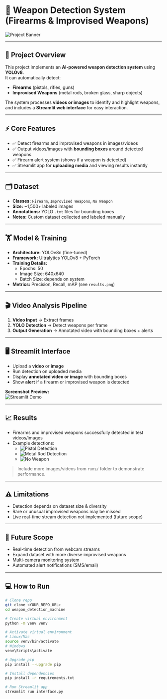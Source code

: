 # 🔫 Weapon Detection System (Firearms & Improvised Weapons)

![Project Banner](docs/banner.png) <!-- Optional banner image -->

---

## 🌟 Project Overview
This project implements an **AI-powered weapon detection system** using **YOLOv8**.  
It can automatically detect:  

- **Firearms** (pistols, rifles, guns)  
- **Improvised Weapons** (metal rods, broken glass, sharp objects)  

The system processes **videos or images** to identify and highlight weapons, and includes a **Streamlit web interface** for easy interaction.

---

## ⚡ Core Features
- ✅ Detect firearms and improvised weapons in images/videos  
- ✅ Output videos/images with **bounding boxes** around detected weapons  
- ✅ Firearm alert system (shows if a weapon is detected)  
- ✅ Streamlit app for **uploading media** and viewing results instantly  

---

## 🗂️ Dataset
- **Classes:** `Firearm`, `Improvised Weapons`, `No Weapon`  
- **Size:** ~1,500+ labeled images  
- **Annotations:** YOLO `.txt` files for bounding boxes  
- **Notes:** Custom dataset collected and labeled manually  

---

## 🏋️ Model & Training
- **Architecture:** YOLOv8n (fine-tuned)  
- **Framework:** Ultralytics YOLOv8 + PyTorch  
- **Training Details:**  
  - Epochs: 50  
  - Image Size: 640x640  
  - Batch Size: depends on system  
- **Metrics:** Precision, Recall, mAP (see `results.png`)  

---

## 🎬 Video Analysis Pipeline
1. **Video Input** → Extract frames  
2. **YOLO Detection** → Detect weapons per frame  
3. **Output Generation** → Annotated video with bounding boxes + alerts  

---

## 🖥️ Streamlit Interface
- Upload a **video** or **image**  
- Run detection on uploaded media  
- Display **annotated video or image** with bounding boxes  
- Show **alert** if a firearm or improvised weapon is detected  

**Screenshot Preview:**  
![Streamlit Demo](docs/streamlit_demo.png)

---

## 📈 Results
- Firearms and improvised weapons successfully detected in test videos/images  
- Example detections:  
  - ![Pistol Detection](docs/pistol_detect.png)  
  - ![Metal Rod Detection](docs/metal_rod_detect.png)  
  - ![No Weapon](docs/no_weapon.png)  

> Include more images/videos from `runs/` folder to demonstrate performance.

---

## ⚠️ Limitations
- Detection depends on dataset size & diversity  
- Rare or unusual improvised weapons may be missed  
- Live real-time stream detection not implemented (future scope)  

---

## 🚀 Future Scope
- Real-time detection from webcam streams  
- Expand dataset with more diverse improvised weapons  
- Multi-camera monitoring system  
- Automated alert notifications (SMS/email)  

---

## 💻 How to Run

```bash
# Clone repo
git clone <YOUR_REPO_URL>
cd weapon_detection_machine

# Create virtual environment
python -m venv venv

# Activate virtual environment
# Linux/Mac
source venv/bin/activate
# Windows
venv\Scripts\activate

# Upgrade pip
pip install --upgrade pip

# Install dependencies
pip install -r requirements.txt

# Run Streamlit app
streamlit run interface.py
